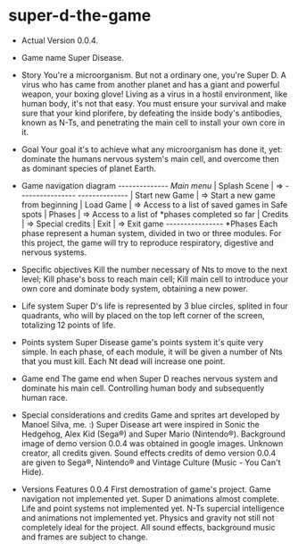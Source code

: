 # super-d-the-game

- Actual Version
	0.0.4.

- Game name
 	Super Disease.

- Story
	You're a microorganism. But not a ordinary one, you're Super D. A virus who has came from
	another planet and has a giant and powerful weapon, your boxing glove! Living as a virus in a hostil environment, like human body, it's not that easy. You must ensure your survival and make sure that your kind plorifere, by defeating the inside body's antibodies, known as N-Ts, and penetrating the main cell to install your own core in it.

- Goal
	Your goal it's to achieve what any microorganism has done it, yet: dominate the humans nervous system's main cell, and overcome then as dominant species of planet Earth.

- Game navigation diagram
 --------------      	*Main menu* 
| Splash Scene | =>  ---------------- 
 --------------	    | Start new Game | => Start a new game from beginning
 					          | Load Game      | => Access to a list of saved games in Safe spots
 					          | Phases         | => Access to a list of *phases completed so far 
 					          | Credits        | => Special credits
 					          | Exit           | => Exit game
 					           ----------------
*Phases
	Each phase represent a human system, divided in two or three modules. For this project,
	the game will try to reproduce respiratory, digestive and nervous systems.

- Specific objectives
	Kill the number necessary of Nts to move to the next level;
	Kill phase's boss to reach main cell;
	Kill main cell to introduce your own core and dominate body system, obtaining a new power.

- Life system
	Super D's life is represented by 3 blue circles, splited in four quadrants, who will by placed on the top left corner of the screen, totalizing 12 points of life.

- Points system
	Super Disease game's points system it's quite very simple. In each phase, of each module, it will be given a number of Nts that you must kill. Each Nt dead will increase one point.

- Game end
	The game end when Super D reaches nervous system and dominate his main cell. Controlling human body and subsequently human race.

- Special considerations and credits
	Game and sprites art developed by Manoel Silva, me. :) 
	Super Disease art were inspired in Sonic the Hedgehog, Alex Kid (Sega®) and 
	Super Mario (Nintendo®).
	Background image of demo version 0.0.4 was obtained in google images. Unknown creator, all credits given.
	Sound effects credits of demo version 0.0.4 are given to Sega®, Nintendo® and Vintage Culture
	(Music - You Can't Hide).

- Versions Features
	0.0.4
		First demostration of game's project.
		Game navigation not implemented yet.
		Super D animations almost complete.
		Life and point systems not implemented yet.
		N-Ts supercial intelligence and animations not implemented yet.
		Physics and gravity not still not completely ideal for the project.
		All sound effects, background music and frames are subject to change.
